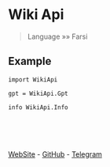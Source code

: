 # Wiki Api

>Language »» Farsi

## Example

``` 
import WikiApi

gpt = WikiApi.Gpt

info WikiApi.Info
```
<br><br><br>

[WebSite](https://wiki-api.ir/) - [GitHub](https://github.com/aliraeesi385/WikiApi) - [Telegram](https://t.me/wiki_api)
